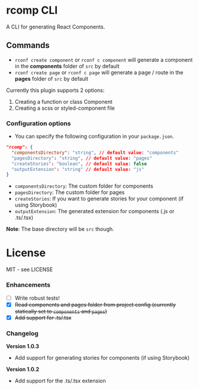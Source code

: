 # rcomp CLI

A CLI for generating React Components.

## Commands

- `rconf create component` or `rconf c component` will generate a component in the **components** folder of `src` by default
- `rconf create page` or `rconf c page` will generate a page / route in the **pages** folder of `src` by default

Currently this plugin supports 2 options:
1. Creating a function or class Component
2. Creating a scss or styled-component file

### Configuration options

- You can specify the following configuration in your `package.json`.

```json
"rcomp": {
  "componentsDirectory": "string", // default value: "components"
  "pagesDirectory": "string", // default value: "pages"
  "createStories": "boolean", // default value: false
  "outputExtension": "string" // default value: "js"
}
```

- `componentsDirectory`: The custom folder for components
- `pagesDirectory`: The custom folder for pages
- `createStories`: If you want to generate stories for your component (if using Storybook)
- `outputExtension`: The generated extension for components (.js or .ts/.tsx)

**Note**: The base directory will be `src` though.

# License

MIT - see LICENSE

### Enhancements

- [ ] Write robust tests!
- [x] ~~Read components and pages folder from project config (currently statically set to `components` and `pages`)~~
- [x] ~~Add support for .ts/.tsx~~

### Changelog

**Version 1.0.3**
- Add support for generating stories for components (if using Storybook)

**Version 1.0.2**
- Add support for the .ts/.tsx extension
